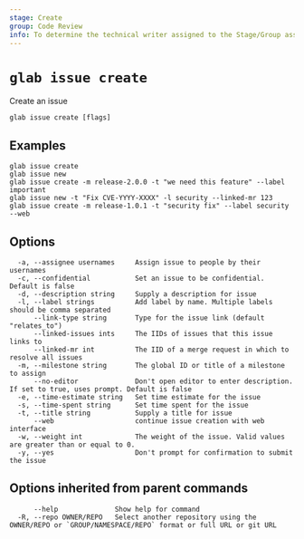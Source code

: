 ```yaml
---
stage: Create
group: Code Review
info: To determine the technical writer assigned to the Stage/Group associated with this page, see https://about.gitlab.com/handbook/product/ux/technical-writing/#assignments
---
```


<!--
This documentation is auto generated by a script.
Please do not edit this file directly, check cmd/gen-docs/docs.go.
-->

# `glab issue create`

Create an issue

```plaintext
glab issue create [flags]
```

## Examples

```plaintext
glab issue create
glab issue new
glab issue create -m release-2.0.0 -t "we need this feature" --label important
glab issue new -t "Fix CVE-YYYY-XXXX" -l security --linked-mr 123
glab issue create -m release-1.0.1 -t "security fix" --label security --web

```

## Options

```plaintext
  -a, --assignee usernames     Assign issue to people by their usernames
  -c, --confidential           Set an issue to be confidential. Default is false
  -d, --description string     Supply a description for issue
  -l, --label strings          Add label by name. Multiple labels should be comma separated
      --link-type string       Type for the issue link (default "relates_to")
      --linked-issues ints     The IIDs of issues that this issue links to
      --linked-mr int          The IID of a merge request in which to resolve all issues
  -m, --milestone string       The global ID or title of a milestone to assign
      --no-editor              Don't open editor to enter description. If set to true, uses prompt. Default is false
  -e, --time-estimate string   Set time estimate for the issue
  -s, --time-spent string      Set time spent for the issue
  -t, --title string           Supply a title for issue
      --web                    continue issue creation with web interface
  -w, --weight int             The weight of the issue. Valid values are greater than or equal to 0.
  -y, --yes                    Don't prompt for confirmation to submit the issue
```

## Options inherited from parent commands

```plaintext
      --help              Show help for command
  -R, --repo OWNER/REPO   Select another repository using the OWNER/REPO or `GROUP/NAMESPACE/REPO` format or full URL or git URL
```
